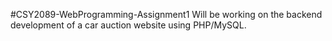 #CSY2089-WebProgramming-Assignment1
Will be working on the backend development of a car auction website using PHP/MySQL.
